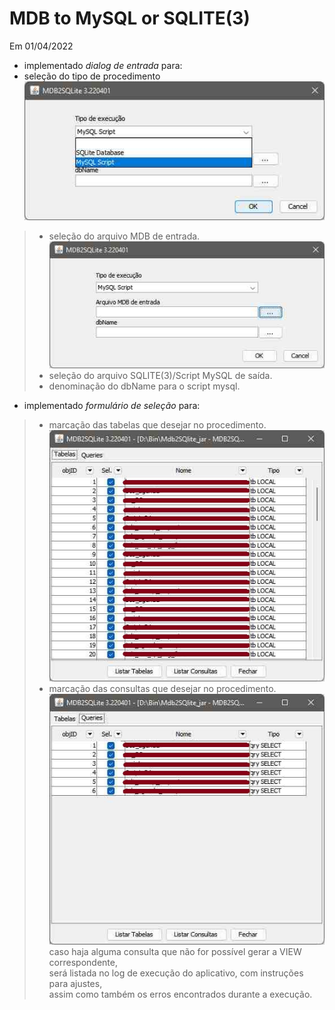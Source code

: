 # MDB to MySQL or SQLITE(3)


Em 01/04/2022

-	implementado *dialog de entrada* para:
-	seleção do tipo de procedimento<br>
![f001](https://github.com/jAgnaldoGomes/MDB_to_MySQLorSQLITE/blob/v3.22.0401/img/f002.jpg)<br>
> - seleção do arquivo MDB de entrada.<br>
![f001](https://github.com/jAgnaldoGomes/MDB_to_MySQLorSQLITE/blob/v3.22.0401/img/f001.jpg)<br>
> - seleção do arquivo SQLITE(3)/Script MySQL de saída.
> - denominação do dbName para o script mysql.

-	implementado *formulário de seleção* para:<br>
> - marcação das tabelas que desejar no procedimento.<br>
![f001](https://github.com/jAgnaldoGomes/MDB_to_MySQLorSQLITE/blob/v3.22.0401/img/f003.jpg)<br>
> - marcação das consultas que desejar no procedimento.<br>
![f001](https://github.com/jAgnaldoGomes/MDB_to_MySQLorSQLITE/blob/v3.22.0401/img/f004.jpg)<br>
>caso haja alguma consulta que não for possível gerar a VIEW correspondente, <br>será listada no log de execução do aplicativo, com instruções para ajustes,<br>
>assim como também os erros encontrados durante a execução.
